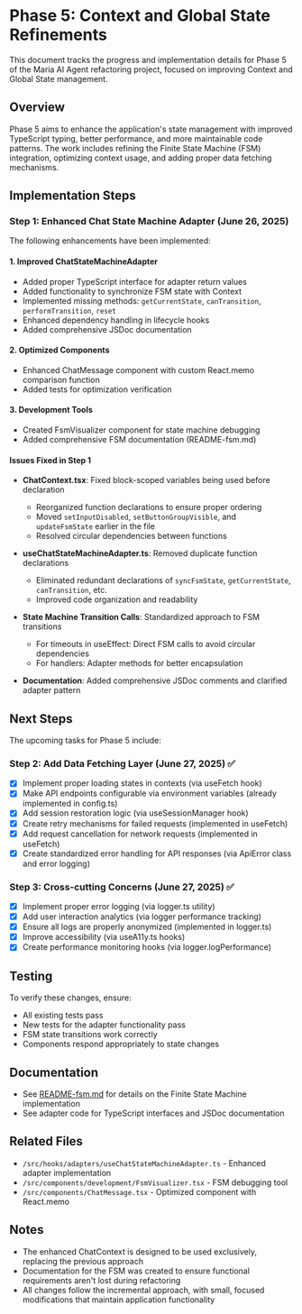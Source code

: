 # Phase 5: Context and Global State Refinements

This document tracks the progress and implementation details for Phase 5 of the Maria AI Agent refactoring project, focused on improving Context and Global State management.

## Overview

Phase 5 aims to enhance the application's state management with improved TypeScript typing, better performance, and more maintainable code patterns. The work includes refining the Finite State Machine (FSM) integration, optimizing context usage, and adding proper data fetching mechanisms.

## Implementation Steps

### Step 1: Enhanced Chat State Machine Adapter (June 26, 2025)

The following enhancements have been implemented:

#### 1. Improved ChatStateMachineAdapter
- Added proper TypeScript interface for adapter return values
- Added functionality to synchronize FSM state with Context
- Implemented missing methods: `getCurrentState`, `canTransition`, `performTransition`, `reset`
- Enhanced dependency handling in lifecycle hooks
- Added comprehensive JSDoc documentation

#### 2. Optimized Components
- Enhanced ChatMessage component with custom React.memo comparison function
- Added tests for optimization verification

#### 3. Development Tools
- Created FsmVisualizer component for state machine debugging
- Added comprehensive FSM documentation (README-fsm.md)

#### Issues Fixed in Step 1
- **ChatContext.tsx**: Fixed block-scoped variables being used before declaration
  - Reorganized function declarations to ensure proper ordering
  - Moved `setInputDisabled`, `setButtonGroupVisible`, and `updateFsmState` earlier in the file
  - Resolved circular dependencies between functions

- **useChatStateMachineAdapter.ts**: Removed duplicate function declarations
  - Eliminated redundant declarations of `syncFsmState`, `getCurrentState`, `canTransition`, etc.
  - Improved code organization and readability

- **State Machine Transition Calls**: Standardized approach to FSM transitions
  - For timeouts in useEffect: Direct FSM calls to avoid circular dependencies
  - For handlers: Adapter methods for better encapsulation

- **Documentation**: Added comprehensive JSDoc comments and clarified adapter pattern

## Next Steps

The upcoming tasks for Phase 5 include:

### Step 2: Add Data Fetching Layer (June 27, 2025) ✅
- [x] Implement proper loading states in contexts (via useFetch hook)
- [x] Make API endpoints configurable via environment variables (already implemented in config.ts)
- [x] Add session restoration logic (via useSessionManager hook)
- [x] Create retry mechanisms for failed requests (implemented in useFetch)
- [x] Add request cancellation for network requests (implemented in useFetch)
- [x] Create standardized error handling for API responses (via ApiError class and error logging)

### Step 3: Cross-cutting Concerns (June 27, 2025) ✅
- [x] Implement proper error logging (via logger.ts utility)
- [x] Add user interaction analytics (via logger performance tracking)
- [x] Ensure all logs are properly anonymized (implemented in logger.ts)
- [x] Improve accessibility (via useA11y.ts hooks)
- [x] Create performance monitoring hooks (via logger.logPerformance)

## Testing

To verify these changes, ensure:
- All existing tests pass
- New tests for the adapter functionality pass
- FSM state transitions work correctly
- Components respond appropriately to state changes

## Documentation

- See [README-fsm.md](../README-fsm.md) for details on the Finite State Machine implementation
- See adapter code for TypeScript interfaces and JSDoc documentation

## Related Files

- `/src/hooks/adapters/useChatStateMachineAdapter.ts` - Enhanced adapter implementation
- `/src/components/development/FsmVisualizer.tsx` - FSM debugging tool
- `/src/components/ChatMessage.tsx` - Optimized component with React.memo

## Notes

- The enhanced ChatContext is designed to be used exclusively, replacing the previous approach
- Documentation for the FSM was created to ensure functional requirements aren't lost during refactoring
- All changes follow the incremental approach, with small, focused modifications that maintain application functionality
